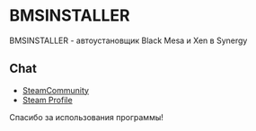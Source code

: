 # BMSINSTALLER

BMSINSTALLER - автоустановщик Black Mesa и Xen в Synergy

## Chat

* [SteamCommunity](https://steamcommunity.com/sharedfiles/filedetails/?id=1917470283)
* [Steam Profile](https://steamcommunity.com/id/theluxifer2022/)

Спасибо за использования программы!
